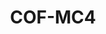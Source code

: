 ---
layout: well
facility_url: facilities/colbert
permalink: facilities/colbert/cof-mc4
coordinates: [
    -87.8535519,
    34.7343944
]
title: "COF-MC4"
location: "Colbert County, AL"
site_name:  "Colbert Fossil Plant"
owner_operator: "Tennessee Valley Authority (TVA)"
site_summary: ""
download_data: ""
designation: "Downgradient"
legend: "Downgradient, Not in Compliance"
drinking_water_health_standards_exceeded_1: "Antimony"
health_base_standard_exceeded_1: "MCL"
number_of_times_in_exceedance_1": "5"
number_of_times_monitored_1: "7"
max_exceedance_amount_1: "0.011"
max_allowable_amount_1: "0.006"
unit_of_measurement_1: "mg/L"
drinking_water_health_standards_exceeded_2: "Arsenic"
health_base_standard_exceeded_2: "MCL"
number_of_times_in_exceedance_2: "6"
number_of_times_monitored_2: "7"
max_exceedance_amount_2: "0.065"
max_allowable_amount_2: "0.01"
unit_of_measurement_2: "mg/L"
drinking_water_health_standards_exceeded_3: "Boron"
health_base_standard_exceeded_3: "CHA"
number_of_times_in_exceedance_3: "7"
number_of_times_monitored_3: "7"
max_exceedance_amount_3: "3.6"
max_allowable_amount_3: "3"
unit_of_measurement_3: "mg/L"
drinking_water_health_standards_exceeded_4: "Molybdenum"
health_base_standard_exceeded_4: "LHA"
number_of_times_in_exceedance_4: "7"
number_of_times_monitored_4: "7"
max_exceedance_amount_4: "0.18"
max_allowable_amount_4: "0.04"
unit_of_measurement_4: "mg/L"
drinking_water_health_standards_exceeded_5: ""
health_base_standard_exceeded_5: ""
number_of_times_in_exceedance_5: ""
number_of_times_monitored_5: ""
max_exceedance_amount_5: ""
max_allowable_amount_5: ""
unit_of_measurement_5: ""
---